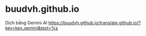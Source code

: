 # buudvh.github.io
Dịch bằng Gemini AI
https://buudvh.github.io/translate.github.io/?key=key_gemini&text=%s
